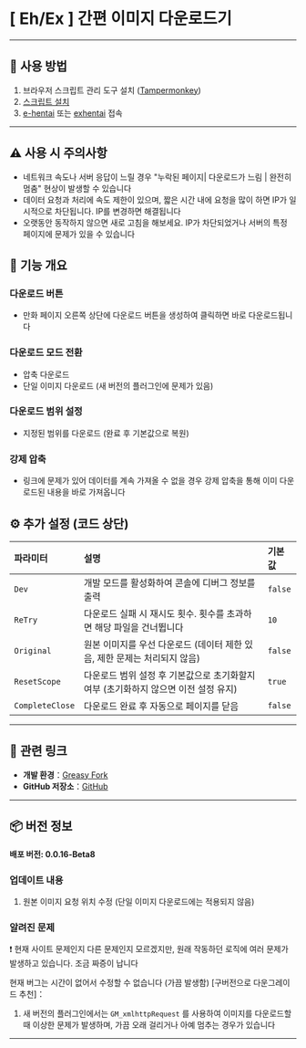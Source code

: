 # **[ Eh/Ex ] 간편 이미지 다운로드기**

---

## **👻 사용 방법**

1. 브라우저 스크립트 관리 도구 설치 ([Tampermonkey](https://chrome.google.com/webstore/detail/tampermonkey/dhdgffkkebhmkfjojejmpbldmpobfkfo))
2. [스크립트 설치](https://update.greasyfork.org/scripts/472882/%5BEEx-Hentai%5D%20Downloader.user.js)
3. [e-hentai](https://e-hentai.org/) 또는 [exhentai](https://exhentai.org/) 접속

---

## **⚠️ 사용 시 주의사항**
- 네트워크 속도나 서버 응답이 느릴 경우 "누락된 페이지| 다운로드가 느림 | 완전히 멈춤" 현상이 발생할 수 있습니다
- 데이터 요청과 처리에 속도 제한이 있으며, 짧은 시간 내에 요청을 많이 하면 IP가 일시적으로 차단됩니다. IP를 변경하면 해결됩니다
- 오랫동안 동작하지 않으면 새로 고침을 해보세요. IP가 차단되었거나 서버의 특정 페이지에 문제가 있을 수 있습니다

## **📜 기능 개요**

### **다운로드 버튼**
- 만화 페이지 오른쪽 상단에 다운로드 버튼을 생성하여 클릭하면 바로 다운로드됩니다

### **다운로드 모드 전환**
- 압축 다운로드
- 단일 이미지 다운로드 (새 버전의 플러그인에 문제가 있음)

### **다운로드 범위 설정**
- 지정된 범위를 다운로드 (완료 후 기본값으로 복원)

### **강제 압축**
- 링크에 문제가 있어 데이터를 계속 가져올 수 없을 경우 강제 압축을 통해 이미 다운로드된 내용을 바로 가져옵니다

## **⚙️ 추가 설정 (코드 상단)**

| **파라미터**    | **설명**                                                                            | **기본값** |
| :-------------- | :---------------------------------------------------------------------------------- | :--------- |
| `Dev`           | 개발 모드를 활성화하여 콘솔에 디버그 정보를 출력                                    | `false`    |
| `ReTry`         | 다운로드 실패 시 재시도 횟수. 횟수를 초과하면 해당 파일을 건너뜁니다                | `10`       |
| `Original`      | 원본 이미지를 우선 다운로드 (데이터 제한 있음, 제한 문제는 처리되지 않음)           | `false`    |
| `ResetScope`    | 다운로드 범위 설정 후 기본값으로 초기화할지 여부 (초기화하지 않으면 이전 설정 유지) | `true`     |
| `CompleteClose` | 다운로드 완료 후 자동으로 페이지를 닫음                                             | `false`    |

---

## **🔗 관련 링크**

- **개발 환경**：[Greasy Fork](https://greasyfork.org/ko/users/989635-canaan-hs)  
- **GitHub 저장소**：[GitHub](https://github.com/Canaan-HS/MonkeyScript/tree/main/ExDownloader)

---

## **📦 버전 정보**

**배포 버전: 0.0.16-Beta8**

### **업데이트 내용**
1. 원본 이미지 요청 위치 수정 (단일 이미지 다운로드에는 적용되지 않음)

### **알려진 문제**
❗️ 현재 사이트 문제인지 다른 문제인지 모르겠지만, 원래 작동하던 로직에 여러 문제가 발생하고 있습니다. 조금 짜증이 납니다

현재 버그는 시간이 없어서 수정할 수 없습니다 (가끔 발생함) [구버전으로 다운그레이드 추천]：
1. 새 버전의 플러그인에서는 `GM_xmlhttpRequest` 를 사용하여 이미지를 다운로드할 때 이상한 문제가 발생하며, 가끔 오래 걸리거나 아예 멈추는 경우가 있습니다

---